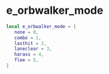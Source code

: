 # e\_orbwalker\_mode

```lua
local e_orbwalker_mode = {
   none = 0,
   combo = 1,
   lasthit = 2,
   laneclear = 3,
   harass = 4,
   flee = 5,
}
```
